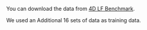 You can download the data from [4D LF Benchmark](https://lightfield-analysis.uni-konstanz.de/).

We used an Additional 16 sets of data as training data.

